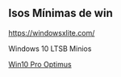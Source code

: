 



## Isos Mínimas de win

https://windowsxlite.com/



Windows 10 LTSB Minios



[Win10 Pro Optimus](https://fastupload.io/bc45365ee49c84f7?pt=TTVoakF0NEhHN2FRRCtEbFR0Znd4akk0VVdsRGJ6Wm9ZMWhqYjI1R1pqQk1jMFppWjFFOVBRPT0%3D)